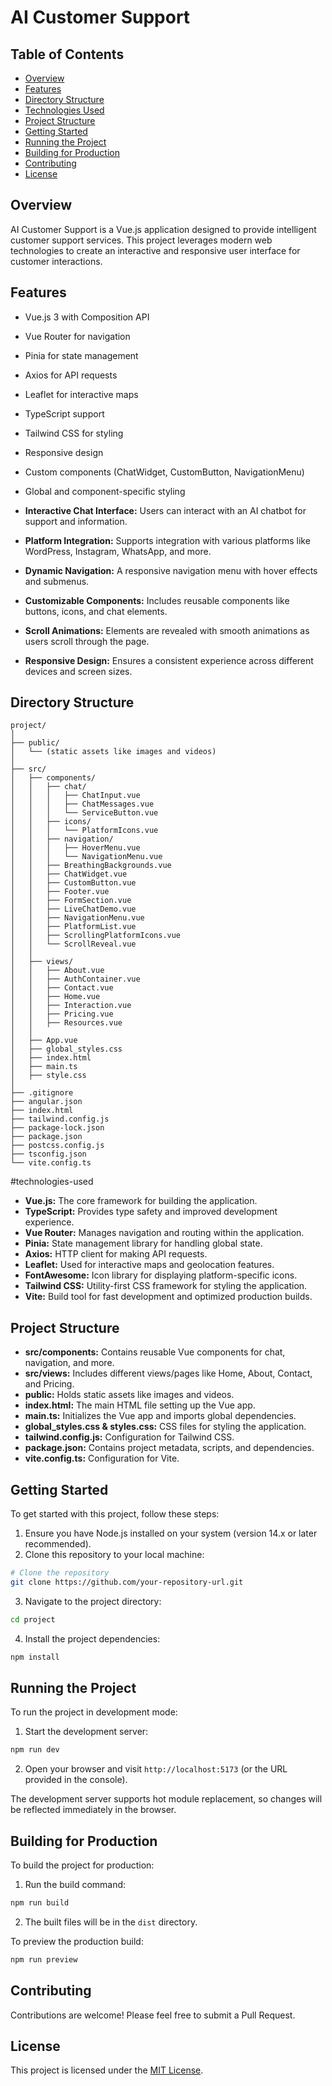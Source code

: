 # AI Customer Support

## Table of Contents
- [Overview](#overview)
- [Features](#features)
- [Directory Structure](#directory-structure)
- [Technologies Used](#technologies-used)
- [Project Structure](#Project-Structure)
- [Getting Started](#getting-started)
- [Running the Project](#running-the-project)
- [Building for Production](#building-for-production)
- [Contributing](#contributing)
- [License](#license)

## Overview
AI Customer Support is a Vue.js application designed to provide intelligent customer support services. This project leverages modern web technologies to create an interactive and responsive user interface for customer interactions.

## Features
- Vue.js 3 with Composition API
- Vue Router for navigation
- Pinia for state management
- Axios for API requests
- Leaflet for interactive maps
- TypeScript support
- Tailwind CSS for styling
- Responsive design
- Custom components (ChatWidget, CustomButton, NavigationMenu)
- Global and component-specific styling

- **Interactive Chat Interface:** Users can interact with an AI chatbot for support and information.
- **Platform Integration:** Supports integration with various platforms like WordPress, Instagram, WhatsApp, and more.
- **Dynamic Navigation:** A responsive navigation menu with hover effects and submenus.
- **Customizable Components:** Includes reusable components like buttons, icons, and chat elements.
- **Scroll Animations:** Elements are revealed with smooth animations as users scroll through the page.
- **Responsive Design:** Ensures a consistent experience across different devices and screen sizes.


## Directory Structure

```
project/
│
├── public/
│   └── (static assets like images and videos)
│
├── src/
│   ├── components/
│   │   ├── chat/
│   │   │   ├── ChatInput.vue
│   │   │   ├── ChatMessages.vue
│   │   │   └── ServiceButton.vue
│   │   ├── icons/
│   │   │   └── PlatformIcons.vue
│   │   ├── navigation/
│   │   │   ├── HoverMenu.vue
│   │   │   └── NavigationMenu.vue
│   │   ├── BreathingBackgrounds.vue
│   │   ├── ChatWidget.vue
│   │   ├── CustomButton.vue
│   │   ├── Footer.vue
│   │   ├── FormSection.vue
│   │   ├── LiveChatDemo.vue
│   │   ├── NavigationMenu.vue
│   │   ├── PlatformList.vue
│   │   ├── ScrollingPlatformIcons.vue
│   │   └── ScrollReveal.vue
│   │
│   ├── views/
│   │   ├── About.vue
│   │   ├── AuthContainer.vue
│   │   ├── Contact.vue
│   │   ├── Home.vue
│   │   ├── Interaction.vue
│   │   ├── Pricing.vue
│   │   ├── Resources.vue
│   │
│   ├── App.vue
│   ├── global_styles.css
│   ├── index.html
│   ├── main.ts
│   ├── style.css
│
├── .gitignore
├── angular.json
├── index.html
├── tailwind.config.js
├── package-lock.json
├── package.json
├── postcss.config.js
├── tsconfig.json
└── vite.config.ts
```


#technologies-used
- **Vue.js:** The core framework for building the application.
- **TypeScript:** Provides type safety and improved development experience.
- **Vue Router:** Manages navigation and routing within the application.
- **Pinia:** State management library for handling global state.
- **Axios:** HTTP client for making API requests.
- **Leaflet:** Used for interactive maps and geolocation features.
- **FontAwesome:** Icon library for displaying platform-specific icons.
- **Tailwind CSS:** Utility-first CSS framework for styling the application.
- **Vite:** Build tool for fast development and optimized production builds.


## Project Structure

- **src/components:** Contains reusable Vue components for chat, navigation, and more.
- **src/views:** Includes different views/pages like Home, About, Contact, and Pricing.
- **public:** Holds static assets like images and videos.
- **index.html:** The main HTML file setting up the Vue app.
- **main.ts:** Initializes the Vue app and imports global dependencies.
- **global_styles.css & styles.css:** CSS files for styling the application.
- **tailwind.config.js:** Configuration for Tailwind CSS.
- **package.json:** Contains project metadata, scripts, and dependencies.
- **vite.config.ts:** Configuration for Vite.


## Getting Started
To get started with this project, follow these steps:

1. Ensure you have Node.js installed on your system (version 14.x or later recommended).
2. Clone this repository to your local machine:

```bash
# Clone the repository
git clone https://github.com/your-repository-url.git
```

3. Navigate to the project directory:

```bash
cd project
```

4. Install the project dependencies:

```bash
npm install
```

## Running the Project
To run the project in development mode:

1. Start the development server:

```bash
npm run dev
```

2. Open your browser and visit `http://localhost:5173` (or the URL provided in the console).

The development server supports hot module replacement, so changes will be reflected immediately in the browser.

## Building for Production
To build the project for production:

1. Run the build command:

```bash
npm run build
```

2. The built files will be in the `dist` directory.

To preview the production build:

```bash
npm run preview
```

## Contributing
Contributions are welcome! Please feel free to submit a Pull Request.

## License
This project is licensed under the [MIT License](LICENSE).

